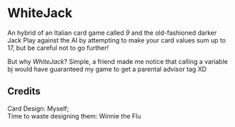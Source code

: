# WhiteJack

An hybrid of an Italian card game called _9_ and the old-fashioned darker Jack
Play against the AI by attempting to make your card values sum up to 17, but be careful not to go further!

But why _WhiteJack_? Simple, a friend made me notice that calling a variable bj would have guaranteed my game to get a parental advisor tag XD

## Credits
Card Design: Myself;  
Time to waste designing them: Winnie the Flu

